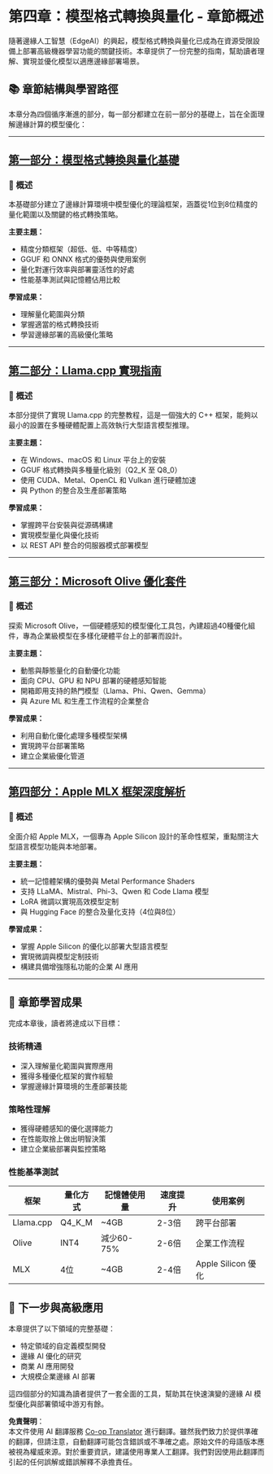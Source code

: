 <!--
CO_OP_TRANSLATOR_METADATA:
{
  "original_hash": "a2b01d2da38267efa55b48a4a89b5fe3",
  "translation_date": "2025-07-22T05:09:44+00:00",
  "source_file": "Module04/README.md",
  "language_code": "tw"
}
-->
# 第四章：模型格式轉換與量化 - 章節概述

隨著邊緣人工智慧（EdgeAI）的興起，模型格式轉換與量化已成為在資源受限設備上部署高級機器學習功能的關鍵技術。本章提供了一份完整的指南，幫助讀者理解、實現並優化模型以適應邊緣部署場景。

## 📚 章節結構與學習路徑

本章分為四個循序漸進的部分，每一部分都建立在前一部分的基礎上，旨在全面理解邊緣計算的模型優化：

---

## [第一部分：模型格式轉換與量化基礎](./01.Introduce.md)

### 🎯 概述
本基礎部分建立了邊緣計算環境中模型優化的理論框架，涵蓋從1位到8位精度的量化範圍以及關鍵的格式轉換策略。

**主要主題：**
- 精度分類框架（超低、低、中等精度）
- GGUF 和 ONNX 格式的優勢與使用案例
- 量化對運行效率與部署靈活性的好處
- 性能基準測試與記憶體佔用比較

**學習成果：**
- 理解量化範圍與分類
- 掌握適當的格式轉換技術
- 學習邊緣部署的高級優化策略

---

## [第二部分：Llama.cpp 實現指南](./02.Llamacpp.md)

### 🎯 概述
本部分提供了實現 Llama.cpp 的完整教程，這是一個強大的 C++ 框架，能夠以最小的設置在多種硬體配置上高效執行大型語言模型推理。

**主要主題：**
- 在 Windows、macOS 和 Linux 平台上的安裝
- GGUF 格式轉換與多種量化級別（Q2_K 至 Q8_0）
- 使用 CUDA、Metal、OpenCL 和 Vulkan 進行硬體加速
- 與 Python 的整合及生產部署策略

**學習成果：**
- 掌握跨平台安裝與從源碼構建
- 實現模型量化與優化技術
- 以 REST API 整合的伺服器模式部署模型

---

## [第三部分：Microsoft Olive 優化套件](./03.MicrosoftOlive.md)

### 🎯 概述
探索 Microsoft Olive，一個硬體感知的模型優化工具包，內建超過40種優化組件，專為企業級模型在多樣化硬體平台上的部署而設計。

**主要主題：**
- 動態與靜態量化的自動優化功能
- 面向 CPU、GPU 和 NPU 部署的硬體感知智能
- 開箱即用支持的熱門模型（Llama、Phi、Qwen、Gemma）
- 與 Azure ML 和生產工作流程的企業整合

**學習成果：**
- 利用自動化優化處理多種模型架構
- 實現跨平台部署策略
- 建立企業級優化管道

---

## [第四部分：Apple MLX 框架深度解析](./04.AppleMLX.md)

### 🎯 概述
全面介紹 Apple MLX，一個專為 Apple Silicon 設計的革命性框架，重點關注大型語言模型功能與本地部署。

**主要主題：**
- 統一記憶體架構的優勢與 Metal Performance Shaders
- 支持 LLaMA、Mistral、Phi-3、Qwen 和 Code Llama 模型
- LoRA 微調以實現高效模型定制
- 與 Hugging Face 的整合及量化支持（4位與8位）

**學習成果：**
- 掌握 Apple Silicon 的優化以部署大型語言模型
- 實現微調與模型定制技術
- 構建具備增強隱私功能的企業 AI 應用

---

## 🎯 章節學習成果

完成本章後，讀者將達成以下目標：

### **技術精通**
- 深入理解量化範圍與實際應用
- 獲得多種優化框架的實作經驗
- 掌握邊緣計算環境的生產部署技能

### **策略性理解**
- 獲得硬體感知的優化選擇能力
- 在性能取捨上做出明智決策
- 建立企業級部署與監控策略

### **性能基準測試**

| 框架       | 量化方式 | 記憶體使用量 | 速度提升       | 使用案例               |
|------------|----------|--------------|----------------|------------------------|
| Llama.cpp  | Q4_K_M   | ~4GB         | 2-3倍          | 跨平台部署             |
| Olive      | INT4     | 減少60-75%   | 2-6倍          | 企業工作流程           |
| MLX        | 4位      | ~4GB         | 2-4倍          | Apple Silicon 優化     |

## 🚀 下一步與高級應用

本章提供了以下領域的完整基礎：
- 特定領域的自定義模型開發
- 邊緣 AI 優化的研究
- 商業 AI 應用開發
- 大規模企業邊緣 AI 部署

這四個部分的知識為讀者提供了一套全面的工具，幫助其在快速演變的邊緣 AI 模型優化與部署領域中游刃有餘。

**免責聲明**：  
本文件使用 AI 翻譯服務 [Co-op Translator](https://github.com/Azure/co-op-translator) 進行翻譯。雖然我們致力於提供準確的翻譯，但請注意，自動翻譯可能包含錯誤或不準確之處。原始文件的母語版本應被視為權威來源。對於重要資訊，建議使用專業人工翻譯。我們對因使用此翻譯而引起的任何誤解或錯誤解釋不承擔責任。